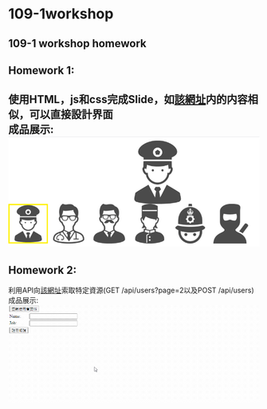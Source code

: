 # 109-1workshop
109-1 workshop homework<br>
--------
## Homework 1:<br>
使用HTML，js和css完成Slide，如[該網址](https://goo.gl/j66mas)内的内容相似，可以直接設計界面<br>
成品展示:<br>
![image](https://github.com/brianfung420/109-1workshop/blob/main/hw1Finish.gif)<br>
--------
## Homework 2:<br>
利用API向[該網址](https://reqres.in/)索取特定資源(GET /api/users?page=2以及POST /api/users)<br>
成品展示:<br>
![image](https://github.com/brianfung420/109-1workshop/blob/main/hw2Finish.gif)<br>
